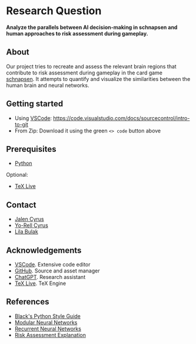 # Research Question
**Analyze the parallels between AI decision-making in schnapsen and human approaches to risk assessment during gameplay.**

## About
Our project tries to recreate and assess the relevant brain regions that contribute to risk assessment during gameplay in the card game [schnapsen](https://en.wikipedia.org/wiki/Schnapsen). It attempts to quantify and visualize the similarities between the human brain and neural networks.

## Getting started
- Using [VSCode](https://code.visualstudio.com/): https://code.visualstudio.com/docs/sourcecontrol/intro-to-git
- From Zip: Download it using the green `<> code` button above

## Prerequisites
- [Python](https://www.python.org/downloads/release/python-3100/)

Optional:
- [TeX Live](https://www.tug.org/texlive/quickinstall.html)

## Contact
- [Jalen Cyrus](mailto:jalennaarden@gmail.com?subject=[Project%20IS]%20Question)
- [Yo-Rell Cyrus](mailto:yorellcyrus@gmail.com?subject=[Project%20IS]%20Question)
- [Lila Bulak](mailto:eliflilabulak@gmail.com?subject=[Project%20IS]%20Question)

## Acknowledgements
- [VSCode](https://code.visualstudio.com/). Extensive code editor
- [GitHub](https://github.com/). Source and asset manager
- [ChatGPT](https://chat.openai.com/). Research assistant
- [TeX Live](https://www.tug.org/texlive/quickinstall.html). TeX Engine

## References
- [Black's Python Style Guide](https://black.readthedocs.io/en/stable/the_black_code_style/current_style.html)
- [Modular Neural Networks](https://en.wikipedia.org/wiki/Modular_neural_network)
- [Recurrent Neural Networks](https://en.wikipedia.org/wiki/Recurrent_neural_network)
- [Risk Assessment Explanation](https://en.wikipedia.org/wiki/Risk_assessment)
